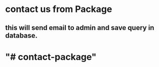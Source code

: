 # contact us from Package

## this will send email to admin and save query in database.

# "# contact-package"